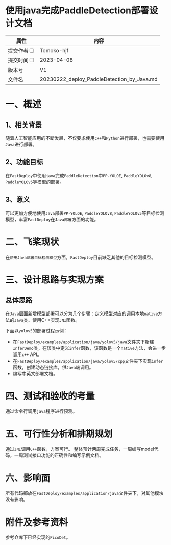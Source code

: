 # 使用java完成PaddleDetection部署设计文档
|属性 | 内容 |
|-|---|
|提交作者<input type="checkbox" class="rowselector hidden"> | Tomoko-hjf |
|提交时间<input type="checkbox" class="rowselector hidden"> | 2023-04-08 |
|版本号 | V1 |
|文件名 | 20230222_deploy_PaddleDetection_by_Java.md<br> |


# 一、概述
## 1、相关背景
随着人工智能应用的不断发展，不仅要求使用`C++`和`Python`进行部署，也需要使用`Java`进行部署。
## 2、功能目标
在`FastDeploy`中使用`java`完成`PaddleDetection`中`PP-YOLOE`, `PaddleYOLOv8`, `PaddleYOLOv5`等模型的部署。

## 3、意义
可以更加方便地使用`Java`部署`PP-YOLOE`, `PaddleYOLOv8`, `PaddleYOLOv5`等目标检测模型，丰富`FastDeploy`在`Java部署`方面的功能。

# 二、飞桨现状
在`使用Java部署目标检测模型`方面，`FastDeploy`目前缺乏其他的目标检测模型。

# 三、设计思路与实现方案

## 总体思路
在`Java`层面新增模型部署可以分为几个步骤：定义模型对应的调用本地`native`方法的`Java`类、使用C++实现`JNI`函数。

下面以`yolov5`的部署过程示例：
* 在`FastDeploy/examples/application/java/yolov5/java`文件夹下新建`InferDemo`类，在该类中定义`infer`函数，该函数是一个`native`方法，会进一步调用`c++` API。
* 在`FastDeploy/examples/application/java/yolov5/cpp`文件夹下实现`infer`函数，创建动态链接库，供`Java`端调用。
* 编写中英文部署文档。

# 四、测试和验收的考量
通过命令行调用`java`程序进行预测。

# 五、可行性分析和排期规划
通过`JNI`调用`C++`函数，方案可行。
整体预计两周完成任务，一周编写model代码，一周测试接口功能的正确性和编写示例文档。

# 六、影响面
所有代码都放在`FastDeploy/examples/application/java`文件夹下，对其他模块没有影响。

# 附件及参考资料
参考仓库下已经实现的`PicoDet`。
